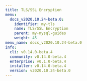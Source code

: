 ```yaml
---
title: TLS/SSL Encryption
menu:
  docs_v2020.10.24-beta.0:
    identifier: my-tls
    name: TLS/SSL Encryption
    parent: my-mysql-guides
    weight: 45
menu_name: docs_v2020.10.24-beta.0
info:
  cli: v0.14.0-beta.4
  community: v0.14.0-beta.4
  enterprise: v0.1.0-beta.4
  installer: v0.14.0-beta.4
  version: v2020.10.24-beta.0
---
```


